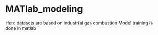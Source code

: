 # MATlab_modeling
Here datasets are based on industrial gas combustion 
Model training is done in matlab
